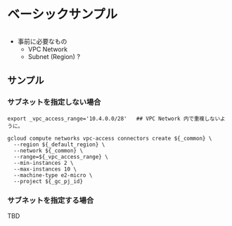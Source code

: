 # ベーシックサンプル

```

```

- 事前に必要なもの
  - VPC Network
  - Subnet (Region) ?


## サンプル

### サブネットを指定しない場合

```
export _vpc_access_range='10.4.0.0/28'   ## VPC Network 内で重複しないように。
```


```
gcloud compute networks vpc-access connectors create ${_common} \
  --region ${_default_region} \
  --network ${_common} \
  --range=${_vpc_access_range} \
  --min-instances 2 \
  --max-instances 10 \
  --machine-type e2-micro \
  --project ${_gc_pj_id}
```


### サブネットを指定する場合

TBD
